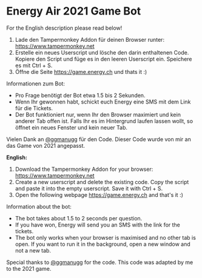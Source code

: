 # Energy Air 2021 Game Bot


For the English description please read below!

1. Lade den Tampermonkey Addon für deinen Browser runter: https://www.tampermonkey.net
2. Erstelle ein neues Userscript und lösche den darin enthaltenen Code. Kopiere den Script und füge es in den leeren Userscript ein. Speichere es mit Ctrl + S.
3. Öffne die Seite https://game.energy.ch und thats it :)

Informationen zum Bot:
- Pro Frage benötigt der Bot etwa 1.5 bis 2 Sekunden.
- Wenn Ihr gewonnen habt, schickt euch Energy eine SMS mit dem Link für die Tickets.
- Der Bot funktioniert nur, wenn Ihr den Browser maximiert und kein anderer Tab offen ist. Falls Ihr es im Hintergrund laufen lassen wollt, so öffnet ein neues Fenster und kein neuer Tab.

Vielen Dank an [@ggmanugg] für den Code. Dieser Code wurde von mir an das Game von 2021 angepasst.


**English:**

1. Download the Tampermonkey Addon for your browser: https://www.tampermonkey.net
2. Create a new userscript and delete the existing code. Copy the script and paste it into the empty userscript. Save it with Ctrl + S.
3. Open the following webpage https://game.energy.ch and that's it :)

Information about the bot:
- The bot takes about 1.5 to 2 seconds per question.
- If you have won, Energy will send you an SMS with the link for the tickets.
- The bot only works when your browser is maximised and no other tab is open. If you want to run it in the background, open a new window and not a new tab.

Special thanks to [@ggmanugg] for the code. This code was adapted by me to the 2021 game.

[@ggmanugg]: https://github.com/ggmanugg/energyair_bot
